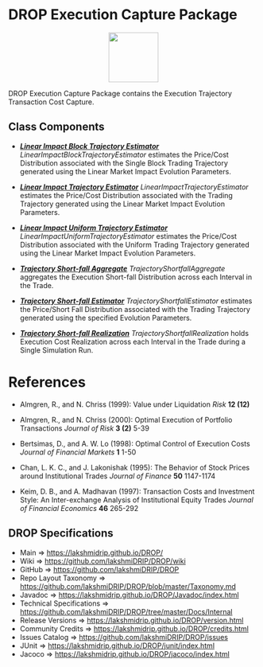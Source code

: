 # DROP Execution Capture Package

<p align="center"><img src="https://github.com/lakshmiDRIP/DROP/blob/master/DRIP_Logo.gif?raw=true" width="100"></p>

DROP Execution Capture Package contains the Execution Trajectory Transaction Cost Capture.


## Class Components

 * [***Linear Impact Block Trajectory Estimator***](https://github.com/lakshmiDRIP/DROP/tree/master/src/main/java/org/drip/execution/capture/LinearImpactBlockTrajectoryEstimator.java)
 <i>LinearImpactBlockTrajectoryEstimator</i> estimates the Price/Cost Distribution associated with the Single
 Block Trading Trajectory generated using the Linear Market Impact Evolution Parameters.

 * [***Linear Impact Trajectory Estimator***](https://github.com/lakshmiDRIP/DROP/tree/master/src/main/java/org/drip/execution/capture/LinearImpactTrajectoryEstimator.java)
 <i>LinearImpactTrajectoryEstimator</i> estimates the Price/Cost Distribution associated with the Trading
 Trajectory generated using the Linear Market Impact Evolution Parameters.

 * [***Linear Impact Uniform Trajectory Estimator***](https://github.com/lakshmiDRIP/DROP/tree/master/src/main/java/org/drip/execution/capture/LinearImpactUniformTrajectoryEstimator.java)
 <i>LinearImpactUniformTrajectoryEstimator</i> estimates the Price/Cost Distribution associated with the
 Uniform Trading Trajectory generated using the Linear Market Impact Evolution Parameters.

 * [***Trajectory Short-fall Aggregate***](https://github.com/lakshmiDRIP/DROP/tree/master/src/main/java/org/drip/execution/capture/TrajectoryShortfallAggregate.java)
 <i>TrajectoryShortfallAggregate</i> aggregates the  Execution Short-fall Distribution across each Interval
 in the Trade.

 * [***Trajectory Short-fall Estimator***](https://github.com/lakshmiDRIP/DROP/tree/master/src/main/java/org/drip/execution/capture/TrajectoryShortfallEstimator.java)
 <i>TrajectoryShortfallEstimator</i> estimates the Price/Short Fall Distribution associated with the Trading
 Trajectory generated using the specified Evolution Parameters.

 * [***Trajectory Short-fall Realization***](https://github.com/lakshmiDRIP/DROP/tree/master/src/main/java/org/drip/execution/capture/TrajectoryShortfallRealization.java)
 <i>TrajectoryShortfallRealization</i> holds Execution Cost Realization across each Interval in the Trade
 during a Single Simulation Run.


# References

 * Almgren, R., and N. Chriss (1999): Value under Liquidation <i>Risk</i> <b>12 (12)</b>

 * Almgren, R., and N. Chriss (2000): Optimal Execution of Portfolio Transactions <i>Journal of Risk</i> <b>3
 	(2)</b> 5-39

 * Bertsimas, D., and A. W. Lo (1998): Optimal Control of Execution Costs <i>Journal of Financial Markets</i>
 	<b>1</b> 1-50

 * Chan, L. K. C., and J. Lakonishak (1995): The Behavior of Stock Prices around Institutional Trades
 	<i>Journal of Finance</i> <b>50</b> 1147-1174

 * Keim, D. B., and A. Madhavan (1997): Transaction Costs and Investment Style: An Inter-exchange Analysis of
 	Institutional Equity Trades <i>Journal of Financial Economics</i> <b>46</b> 265-292


## DROP Specifications

 * Main                     => https://lakshmidrip.github.io/DROP/
 * Wiki                     => https://github.com/lakshmiDRIP/DROP/wiki
 * GitHub                   => https://github.com/lakshmiDRIP/DROP
 * Repo Layout Taxonomy     => https://github.com/lakshmiDRIP/DROP/blob/master/Taxonomy.md
 * Javadoc                  => https://lakshmidrip.github.io/DROP/Javadoc/index.html
 * Technical Specifications => https://github.com/lakshmiDRIP/DROP/tree/master/Docs/Internal
 * Release Versions         => https://lakshmidrip.github.io/DROP/version.html
 * Community Credits        => https://lakshmidrip.github.io/DROP/credits.html
 * Issues Catalog           => https://github.com/lakshmiDRIP/DROP/issues
 * JUnit                    => https://lakshmidrip.github.io/DROP/junit/index.html
 * Jacoco                   => https://lakshmidrip.github.io/DROP/jacoco/index.html
